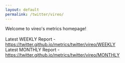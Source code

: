 ```yaml
---
layout: default
permalink: /twitter/vireo/
---
```

Welcome to vireo's metrics homepage!
<br><br>
Latest WEEKLY Report - <a href="https://twitter.github.io/metrics/twitter/vireo/WEEKLY">https://twitter.github.io/metrics/twitter/vireo/WEEKLY</a>
<br>
Latest MONTHLY Report - <a href="https://twitter.github.io/metrics/twitter/vireo/MONTHLY">https://twitter.github.io/metrics/twitter/vireo/MONTHLY</a>
<br>
